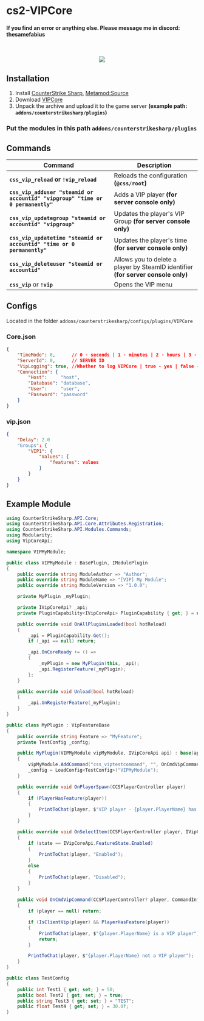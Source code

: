 # cs2-VIPCore

#### If you find an error or anything else. Please message me in discord: thesamefabius

<br>
<p align="center">
<a href="https://www.buymeacoffee.com/thesamefabius"><img src="https://img.buymeacoffee.com/button-api/?text=Support my work&emoji=🐱&slug=thesamefabius&button_colour=febee6&font_colour=000000&font_family=Inter&outline_colour=000000&coffee_colour=FFDD00" /></a>
</p>

## Installation
1. Install [CounterStrike Sharp](https://github.com/roflmuffin/CounterStrikeSharp), [Metamod:Source](https://www.sourcemm.net/downloads.php/?branch=master)
3. Download [VIPCore](https://github.com/partiusfabaa/cs2-VIPCore/releases)
4. Unpack the archive and upload it to the game server **(example path: `addons/counterstrikesharp/plugins`)**

### Put the modules in this path `addons/counterstrikesharp/plugins`

## Commands 

| **Command**                             | **Description**                                               |
|-------------------------------------|-----------------------------------------------------------|
| **`css_vip_reload` or `!vip_reload`**    | Reloads the configuration **(`@css/root`)** |
| **`css_vip_adduser "steamid or accountid" "vipgroup" "time or 0 permanently"`** | Adds a VIP player **(for server console only)** |
| **`css_vip_updategroup "steamid or accountid" "vipgroup"`** | Updates the player's VIP Group **(for server console only)** |
| **`css_vip_updatetime "steamid or accountid" "time or 0 permanently"`** | Updates the player's time **(for server console only)** |
| **`css_vip_deleteuser "steamid or accountid"`** | Allows you to delete a player by SteamID identifier **(for server console only)** |
| **`css_vip`** or **`!vip`** | Opens the VIP menu |

## Configs
Located in the folder `addons/counterstrikesharp/configs/plugins/VIPCore`

### Core.json
```json
{
	"TimeMode": 0,		// 0 - seconds | 1 - minutes | 2 - hours | 3 - days)
	"ServerId": 0,		// SERVER ID
	"VipLogging": true,	//Whether to log VIPCore | true - yes | false - no
	"Connection": {
		"Host": 	"host",
		"Database": "database",
		"User": 	"user",
		"Password": "password"
	}
}
```
### vip.json
```json
{
	"Delay": 2.0
	"Groups": {
		"VIP1": {
			"Values": {
				"features": values
			}
		}
	}
}
```

## Example Module
```csharp
using CounterStrikeSharp.API.Core;
using CounterStrikeSharp.API.Core.Attributes.Registration;
using CounterStrikeSharp.API.Modules.Commands;
using Modularity;
using VipCoreApi;

namespace VIPMyModule;

public class VIPMyModule : BasePlugin, IModulePlugin
{
    public override string ModuleAuthor => "Author";
    public override string ModuleName => "[VIP] My Module";
    public override string ModuleVersion => "1.0.0";

    private MyPlugin _myPlugin;

    private IVipCoreApi? _api;
    private PluginCapability<IVipCoreApi> PluginCapability { get; } = new("vipcore:core");

    public override void OnAllPluginsLoaded(bool hotReload)
    {
        _api = PluginCapability.Get();
        if (_api == null) return;

        _api.OnCoreReady += () =>
        {
            _myPlugin = new MyPlugin(this, _api);
            _api.RegisterFeature(_myPlugin);
        };
    }

    public override void Unload(bool hotReload)
    {
        _api.UnRegisterFeature(_myPlugin);
    }
}

public class MyPlugin : VipFeatureBase
{
    public override string Feature => "MyFeature";
    private TestConfig _config;

    public MyPlugin(VIPMyModule vipMyModule, IVipCoreApi api) : base(api)
    {
        vipMyModule.AddCommand("css_viptestcommand", "", OnCmdVipCommand);
        _config = LoadConfig<TestConfig>("VIPMyModule");
    }

    public override void OnPlayerSpawn(CCSPlayerController player)
    {
        if (PlayerHasFeature(player))
        {
            PrintToChat(player, $"VIP player - {player.PlayerName} has spawned");
        }
    }

    public override void OnSelectItem(CCSPlayerController player, IVipCoreApi.FeatureState state)
    {
        if (state == IVipCoreApi.FeatureState.Enabled)
        {
            PrintToChat(player, "Enabled");
        }
        else
        {
            PrintToChat(player, "Disabled");
        }
    }
    
    public void OnCmdVipCommand(CCSPlayerController? player, CommandInfo info)
    {
        if (player == null) return;

        if (IsClientVip(player) && PlayerHasFeature(player))
        {
            PrintToChat(player, $"{player.PlayerName} is a VIP player");
            return;
        }

        PrintToChat(player, $"{player.PlayerName} not a VIP player");
    }
}

public class TestConfig
{
    public int Test1 { get; set; } = 50;
    public bool Test2 { get; set; } = true;
    public string Test3 { get; set; } = "TEST";
    public float Test4 { get; set; } = 30.0f;
}
```